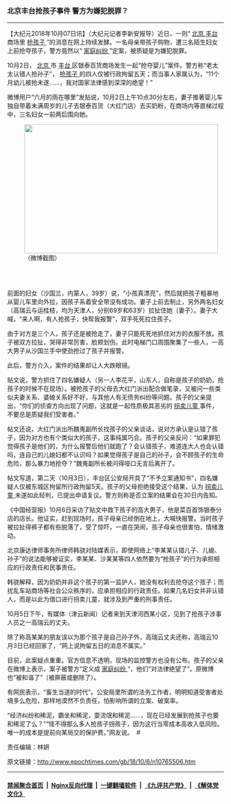 ### 北京丰台抢孩子事件 警方为嫌犯脱罪？
------------------------

<p>
 【大纪元2018年10月07日讯】（大纪元记者李新安报导）近日，一则“
 <a href="http://www.epochtimes.com/gb/tag/%E5%8C%97%E4%BA%AC.html">
  北京
 </a>
 <a href="http://www.epochtimes.com/gb/tag/%E4%B8%B0%E5%8F%B0.html">
  丰台
 </a>
 商场里
 <a href="http://www.epochtimes.com/gb/tag/%E6%8A%A2%E5%AD%A9%E5%AD%90.html">
  抢孩子
 </a>
 ”的消息在网上持续发酵。一名母亲带孩子购物，遭三名陌生妇女上前抢夺孩子，警方竟然以“
 <a href="http://www.epochtimes.com/gb/tag/%E5%AE%B6%E5%BA%AD%E7%BA%A0%E7%BA%B7.html">
  家庭纠纷
 </a>
 ”定案，被质疑是为嫌犯脱罪。
</p>
<p>
 10月2日，
 <a href="http://www.epochtimes.com/gb/tag/%E5%8C%97%E4%BA%AC.html">
  北京
 </a>
 市
 <a href="http://www.epochtimes.com/gb/tag/%E4%B8%B0%E5%8F%B0.html">
  丰台
 </a>
 区银泰百货商场发生一起“抢夺婴儿”案件。警方称“老太太认错人抢孙子”，
 <a href="http://www.epochtimes.com/gb/tag/%E6%8A%A2%E5%AD%A9%E5%AD%90.html">
  抢孩子
 </a>
 的四人仅被行政拘留五天；而当事人家属认为，“11个月幼儿被抢未遂……，我对国家法律感到深深的绝望！”
</p>
<p>
 微博用户“六月的雨在哪里”发贴说，10月2日上午10点30分左右，妻子推著婴儿车独自带着未满周岁的儿子去银泰百货（大红门店）去买奶粉，在商场内等直梯过程中，三名妇女一前两后围向她。
</p>
<figure class="wp-caption aligncenter" id="attachment_10765519" style="width: 450px">
 <a href="http://i.epochtimes.com/assets/uploads/2018/10/999_meitu_2.jpg">
  <img alt="" class="wp-image-10765519 size-medium" height="300" src="http://i.epochtimes.com/assets/uploads/2018/10/999_meitu_2-450x300.jpg" width="450"/>
 </a>
 <br/><figcaption class="wp-caption-text">
  （微博截图）
 </figcaption><br/>
</figure><br/>
<p>
 前面的妇女（沙国兰，内蒙人，39岁）说，“小孩真漂亮”，然后就把孩子粗暴地从婴儿车里向外拉，因孩子系着安全带没有成功。妻子上前去制止，另外两名妇女（高瑞云与运桂枝，均为天津人，分别69岁和63岁）拉扯住她（妻子）。妻子大喊，“来人啊，有人抢孩子，快帮我报警”，双手死死拉住孩子。
</p>
<p>
 由于对方是三个人，孩子还是被抢走了，妻子只能死死地抓住对方的衣服不放。孩子被双方拉扯，哭得非常厉害，脸颊划伤。此时电梯门口周围聚集了一些人，一高大男子从沙国兰手中使劲抢过了孩子并报警。
</p>
<p>
 此后，警方介入，案件的结果却让人大跌眼镜。
</p>
<p>
 贴文说，警方抓住了四名嫌疑人（另一人李花平，山东人，自称是孩子的奶奶，抢孩子的时候不在现场）。被抢孩子的父母去大红门派出配合做笔录，又被问一些类似夫妻关系、婆媳关系好不好，与其他人有无债务纠纷等问题。孩子的父亲提出，“你们的侦查方向出现了问题，这就是一起性质极其恶劣的
 <a href="http://www.epochtimes.com/gb/tag/%E6%8B%90%E5%8D%96%E5%84%BF%E7%AB%A5.html">
  拐卖儿童
 </a>
 事件，不要总是质疑我们受害者。”
</p>
<p>
 帖文还说，大红门派出所魏嵬副所长找孩子的父亲谈话，说对方承认是认错了孩子，因为对方也有个类似大的孩子，这事纯属巧合。孩子的父亲反问：“如果罪犯觉得孩子是他们的，为什么报警后他们就跑了？会认错孩子，难道连大人也会认错吗，连自己的儿媳妇都不认识吗？如果觉得孩子是自己的孙子，会不顾孩子的生命危险，那么暴力地抢夺？”魏嵬副所长被问得哑口无言后离开了。
</p>
<p>
 帖文写道，第二天（10月3日），丰台区公安局开具了“不予立案通知书”，四名嫌疑人仅被东城区拘留所行政拘留5天。孩子的父母拒绝接受这个结果，认为
 <a href="http://www.epochtimes.com/gb/tag/%E6%8B%90%E5%8D%96%E5%84%BF%E7%AB%A5.html">
  拐卖儿童
 </a>
 未遂如此轻判，已提出申请复议。警方则称是否立案的结果会在30日内告知。
</p>
<p>
 《中国经营报》10月6日采访了贴文中救下孩子的高大男子，他是菜百首饰银泰分店的店长。他证实，赶到现场时，孩子母亲已经倒在地上，大喊快报警。当时孩子被拉扯得裤子都有些脱落了，受了惊吓，一直在哭闹，孩子母亲也很害怕，情绪激动。
</p>
<p>
 北京康达律师事务所律师韩骁对陆媒表示，即使网络上“李某某认错儿子、儿媳、孙子”的说法能够被证实，李某某、沙某某等四人依然要为“抢孩子”的行为承担相应的行政责任和民事责任。
</p>
<p>
 韩骁解释，因为奶奶并非这个孩子的第一监护人，她没有权利去抢夺这个孩子；而扰乱车站商场等社会公众秩序的，应承担相应的行政责任。如果几名妇女并非认错人，而是以此为借口进行拐卖儿童，就涉及到严重的刑事责任。
</p>
<p>
 10月5日下午，有媒体（津云新闻）记者来到天津河西某小区，见到了抢孩子涉事人员之一高瑞云的丈夫。
</p>
<p>
 除了称高某某的朋友误以为那个孩子是自己孙子外，高瑞云丈夫还称，高瑞云10月3日已经回家了，“网上说拘留五日的消息不属实。”
</p>
<p>
 目前，此案疑点重重。官方信息不透明，现场的监控警方也没有公布。孩子的父亲在微博上表示，案子被警方“定义成
 <a href="http://www.epochtimes.com/gb/tag/%E5%AE%B6%E5%BA%AD%E7%BA%A0%E7%BA%B7.html">
  家庭纠纷
 </a>
 ”，他们“对法律绝望了”。原微博也“被和谐了”（被屏蔽或删除了）。
</p>
<p>
 有网民表示，“畜生当道的时代”。公安局里所谓的法务工作者，明明知道受害者处境多么危险，那样地漠然不负责任，怕影响所谓的立案、破案率。
</p>
<p>
 “经济纠纷和稀泥，霸坐和稀泥，耍流氓和稀泥……，现在已经发展到抢孩子也要和稀泥了么？”“怪不得那么多人抢孩子拐孩子，因为这行当零成本高收入低风险。唯一的成本是提前向某局交的保护费。”网友说。  #
</p>
<p>
 责任编辑：林妍
</p>

原文链接：http://www.epochtimes.com/gb/18/10/6/n10765506.htm


------------------------
#### [禁闻聚合首页](https://github.com/gfw-breaker/banned-news/blob/master/README.md) &nbsp;|&nbsp; [Nginx反向代理](https://github.com/gfw-breaker/open-proxy/blob/master/README.md) &nbsp;|&nbsp; [一键翻墙软件](https://github.com/gfw-breaker/nogfw/blob/master/README.md) &nbsp;|&nbsp; [《九评共产党》](https://github.com/gfw-breaker/9ping.md/blob/master/README.md#九评之一评共产党是什么) &nbsp;|&nbsp; [《解体党文化》](https://github.com/gfw-breaker/jtdwh.md/blob/master/README.md#绪论)